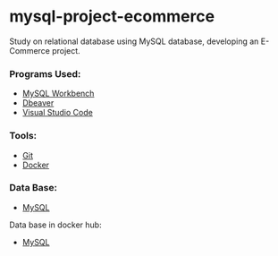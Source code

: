 # mysql-project-ecommerce
Study on relational database using MySQL database, developing an E-Commerce project.

###  Programs Used:

- [MySQL Workbench](https://www.mysql.com/products/workbench/)
- [Dbeaver](https://dbeaver.io/)
- [Visual Studio Code](https://code.visualstudio.com/)

### Tools:

- [Git](https://git-scm.com/)
- [Docker](https://www.docker.com/)

### Data Base:

- [MySQL](https://www.mysql.com/)

Data base in docker hub:

- [MySQL](https://hub.docker.com/_/mysql)
